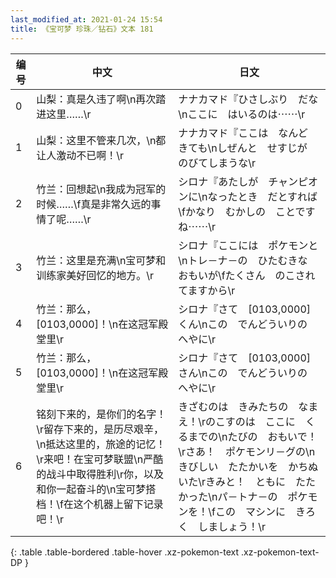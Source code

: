 ```yaml
---
last_modified_at: 2021-01-24 15:54
title: 《宝可梦 珍珠／钻石》文本 181
---
```

| 编号 | 中文 | 日文 |
| ---- | ---- | ---- |
| 0 | 山梨：真是久违了啊\n再次踏进这里……\r | ナナカマド『ひさしぶり　だな\nここに　はいるのは⋯⋯\r |
| 1 | 山梨：这里不管来几次，\n都让人激动不已啊！\r | ナナカマド『ここは　なんど　きても\nしぜんと　せすじが　のびてしまうな\r |
| 2 | 竹兰：回想起\n我成为冠军的时候……\f真是非常久远的事情了呢……\r | シロナ『あたしが　チャンピオンに\nなったとき　だとすれば\fかなり　むかしの　ことですね⋯⋯\r |
| 3 | 竹兰：这里是充满\n宝可梦和训练家美好回忆的地方。\r | シロナ『ここには　ポケモンと\nトレ－ナ－の　ひたむきな　おもいが\fたくさん　のこされてますから\r |
| 4 | 竹兰：那么，[0103,0000]！\n在这冠军殿堂里\r | シロナ『さて　[0103,0000]くん\nこの　でんどういりの　へやに\r |
| 5 | 竹兰：那么，[0103,0000]！\n在这冠军殿堂里\r | シロナ『さて　[0103,0000]さん\nこの　でんどういりの　へやに\r |
| 6 | 铭刻下来的，是你们的名字！\r留存下来的，是历尽艰辛，\n抵达这里的，旅途的记忆！\r来吧！在宝可梦联盟\n严酷的战斗中取得胜利\r你，以及和你一起奋斗的\n宝可梦搭档！\f在这个机器上留下记录吧！\r | きざむのは　きみたちの　なまえ！\rのこすのは　ここに　くるまでの\nたびの　おもいで！\rさあ！　ポケモンリ－グの\nきびしい　たたかいを　かちぬいた\rきみと！　ともに　たたかった\nパ－トナ－の　ポケモンを！\fこの　マシンに　きろく　しましょう！\r |
{: .table .table-bordered .table-hover .xz-pokemon-text .xz-pokemon-text-DP }